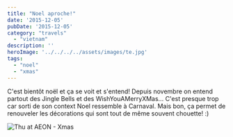 ```yaml
---
title: "Noel aproche!"
date: '2015-12-05'
pubDate: '2015-12-05'
category: "travels"
  - "vietnam"
description: ''
heroImage: '../../../../assets/images/te.jpg'
tags:
  - "noel"
  - "xmas"
---
```


C'est bientôt noël et ça se voit et s'entend! Depuis novembre on entend partout des Jingle Bells et des WishYouAMerryXMas... C'est presque trop car sorti de son context Noel ressemble à Carnaval. Mais bon, ça permet de renouveler les décorations qui sont tout de même souvent chouette! :)

![Thu at AEON - Xmas](http://malparty.fr/wp-content/uploads/2015/12/12336034_1072992329401858_30017641_n-338x600.jpg)

